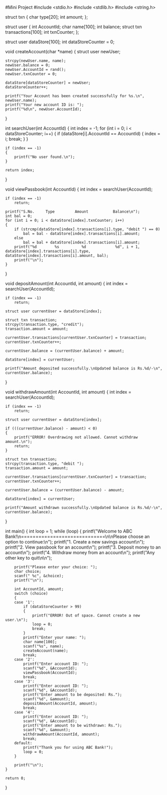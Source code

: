 #Mini Project
#include <stdio.h>
#include <stdlib.h>
#include <string.h>

struct txn
{
    char type[20];
    int amount;
};

struct user
{
    int AccountId;
    char name[100];
    int balance;
    struct txn transactions[100];
    int txnCounter;
};

struct user dataStore[100];
int dataStoreCounter = 0;

void createAccount(char *name)
{
    struct user newUser;

    strcpy(newUser.name, name);
    newUser.balance = 0;
    newUser.AccountId = rand();
    newUser.txnCounter = 0;

    dataStore[dataStoreCounter] = newUser;
    dataStoreCounter++;

    printf("Your Account has been created successfully for %s.\n", newUser.name);
    printf("Your new account ID is: ");
    printf("%d\n", newUser.AccountId);
}

int searchUser(int AccountId)
{
    int index = -1;
    for (int i = 0; i < dataStoreCounter; i++)
    {
        if (dataStore[i].AccountId == AccountId)
        {
            index = i;
            break;
        }
    }

    if (index == -1)
    {
        printf("No user found.\n");
    }

    return index;
}

void viewPassbook(int AccountId)
{
    int index = searchUser(AccountId);

    if (index == -1)
        return;

    printf("S.No.     Type         Amount           Balance\n");
    int bal = 0;
    for (int i = 0; i < dataStore[index].txnCounter; i++)
    {
        if (strcmp(dataStore[index].transactions[i].type, "debit ") == 0)
            bal = bal - dataStore[index].transactions[i].amount;
        else
            bal = bal + dataStore[index].transactions[i].amount;
        printf("%d        %s          %d             %d", i + 1, dataStore[index].transactions[i].type, dataStore[index].transactions[i].amount, bal);
        printf("\n");
    }
}

void depositAmount(int AccountId, int amount)
{
    int index = searchUser(AccountId);

    if (index == -1)
        return;

    struct user currentUser = dataStore[index];

    struct txn transaction;
    strcpy(transaction.type, "credit");
    transaction.amount = amount;

    currentUser.transactions[currentUser.txnCounter] = transaction;
    currentUser.txnCounter++;

    currentUser.balance = (currentUser.balance) + amount;

    dataStore[index] = currentUser;

    printf("Amount deposited successfully.\nUpdated balance is Rs.%d/-\n", currentUser.balance);
}

void withdrawAmount(int AccountId, int amount)
{
    int index = searchUser(AccountId);

    if (index == -1)
        return;

    struct user currentUser = dataStore[index];

    if (((currentUser.balance) - amount) < 0)
    {
        printf("ERROR! Overdrawing not allowed. Cannot withdraw amount.\n");
        return;
    }

    struct txn transaction;
    strcpy(transaction.type, "debit ");
    transaction.amount = amount;

    currentUser.transactions[currentUser.txnCounter] = transaction;
    currentUser.txnCounter++;

    currentUser.balance = (currentUser.balance) - amount;

    dataStore[index] = currentUser;

    printf("Amount withdrawn successfully.\nUpdated balance is Rs.%d/-\n", currentUser.balance);
}

int main()
{
    int loop = 1;
    while (loop)
    {
        printf("Welcome to ABC Bank!\n=============================\n\nPlease choose an option to continue:\n");
        printf("1. Create a new savings account\n");
        printf("2. View passbook for an account\n");
        printf("3. Deposit money to an account\n");
        printf("4. Withdraw money from an account\n");
        printf("Any other key to quit\n\n");

        printf("Please enter your choice: ");
        char choice;
        scanf(" %c", &choice);
        printf("\n");

        int AccountId, amount;
        switch (choice)
        {
        case '1':
            if (dataStoreCounter > 99)
            {
                printf("ERROR! Out of space. Cannot create a new user.\n");
                loop = 0;
                break;
            }
            printf("Enter your name: ");
            char name[100];
            scanf("%s", name);
            createAccount(name);
            break;
        case '2':
            printf("Enter account ID: ");
            scanf("%d", &AccountId);
            viewPassbook(AccountId);
            break;
        case '3':
            printf("Enter account ID: ");
            scanf("%d", &AccountId);
            printf("Enter amount to be deposited: Rs.");
            scanf("%d", &amount);
            depositAmount(AccountId, amount);
            break;
        case '4':
            printf("Enter account ID: ");
            scanf("%d", &AccountId);
            printf("Enter amount to be withdrawn: Rs.");
            scanf("%d", &amount);
            withdrawAmount(AccountId, amount);
            break;
        default:
            printf("Thank you for using ABC Bank!");
            loop = 0;
        }

        printf("\n");
    }

    return 0;
}
